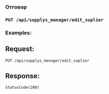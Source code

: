 ### Отговор

### `PUT /api/supplys_manager/edit_suplier`

### Examples:

## Request:

```
PUT /api/supplys_manager/edit_suplier
```

## Response:
```
StatusCode(200)